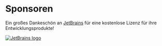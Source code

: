 # Sponsoren

Ein großes Dankeschön an [JetBrains](http://www.jetbrains.com) für eine kostenlose Lizenz für ihre Entwicklungsprodukte!

[![JetBrains logo](https://resources.jetbrains.com/storage/products/company/brand/logos/jetbrains.svg)](https://jb.gg/OpenSource)
